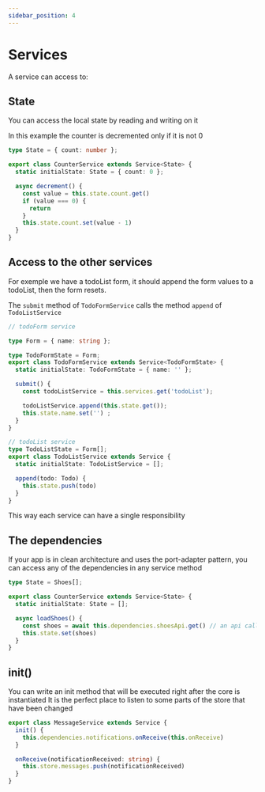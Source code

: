 ```yaml
---
sidebar_position: 4
---
```


# Services

A service can access to:

## State

You can access the local state by reading and writing on it

In this example the counter is decremented only if it is not 0

```ts
type State = { count: number };

export class CounterService extends Service<State> {
  static initialState: State = { count: 0 };

  async decrement() {
    const value = this.state.count.get()
    if (value === 0) {
      return
    }
    this.state.count.set(value - 1)
  }
}
```

## Access to the other services

For exemple we have a todoList form, it should append the form values to a todoList,
then the form resets.

The `submit` method of  `TodoFormService` calls the method `append` of `TodoListService`

```ts
// todoForm service

type Form = { name: string };

type TodoFormState = Form;
export class TodoFormService extends Service<TodoFormState> {
  static initialState: TodoFormState = { name: '' };

  submit() {
    const todoListService = this.services.get('todoList');

    todoListService.append(this.state.get());
    this.state.name.set('') ;
  }
}

// todoList service
type TodoListState = Form[];
export class TodoListService extends Service {
  static initialState: TodoListService = [];

  append(todo: Todo) {
    this.state.push(todo)
  }
}
```

This way each service can have a single responsibility

## The dependencies

If your app is in clean architecture and uses the port-adapter pattern, you can access any of the dependencies in any service method

```ts
type State = Shoes[];

export class CounterService extends Service<State> {
  static initialState: State = [];

  async loadShoes() {
    const shoes = await this.dependencies.shoesApi.get() // an api call encapsulated in a dependency
    this.state.set(shoes)
  }
}
```


## init()

You can write an init method that will be executed right after the core is instantiated
It is the perfect place to listen to some parts of the store that have been changed

```ts
export class MessageService extends Service {
  init() {
    this.dependencies.notifications.onReceive(this.onReceive)
  }

  onReceive(notificationReceived: string) {
    this.store.messages.push(notificationReceived)
  }
}
```
